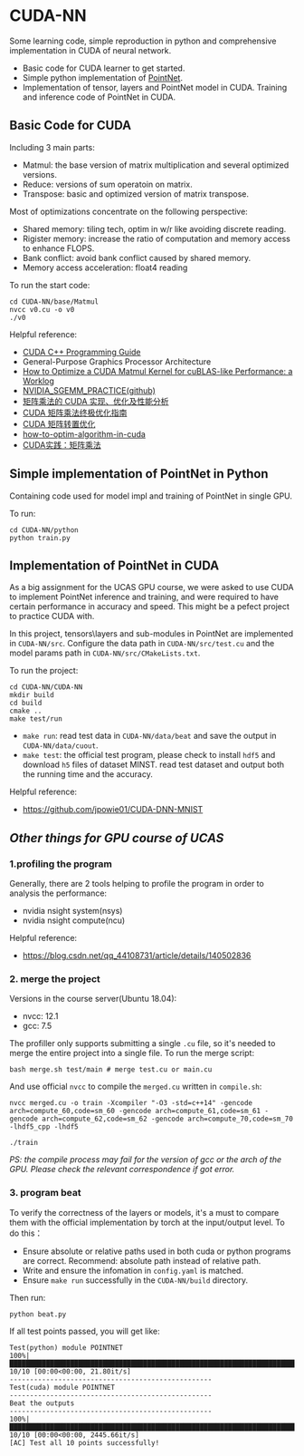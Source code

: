 # CUDA-NN
Some learning code, simple reproduction in python and comprehensive implementation in CUDA of neural network.

* Basic code for CUDA learner to get started.
* Simple python implementation of [PointNet](https://arxiv.org/abs/1612.00593).
* Implementation of tensor, layers and PointNet model in CUDA. Training and inference code of PointNet in CUDA.

## Basic Code for CUDA
Including 3 main parts:
* Matmul: the base version of matrix multiplication and several optimized versions.
* Reduce: versions of sum operatoin on matrix.
* Transpose: basic and optimized version of matrix transpose.

Most of optimizations concentrate on the following perspective:
* Shared memory: tiling tech, optim in w/r like avoiding discrete reading.
* Rigister memory: increase the ratio of computation and memory access to enhance FLOPS.
* Bank conflict: avoid bank conflict caused by shared memory.
* Memory access acceleration: float4 reading

To run the start code:
```
cd CUDA-NN/base/Matmul
nvcc v0.cu -o v0
./v0
```

Helpful reference:
* [CUDA C++ Programming Guide](https://docs.nvidia.com/cuda/cuda-c-programming-guide/index.html#atomic-functions)
* General-Purpose Graphics Processor Architecture
* [How to Optimize a CUDA Matmul Kernel for cuBLAS-like Performance: a Worklog](https://siboehm.com/articles/22/CUDA-MMM)
* [NVIDIA_SGEMM_PRACTICE(github)](https://github.com/wangzyon/NVIDIA_SGEMM_PRACTICE)
* [矩阵乘法的 CUDA 实现、优化及性能分析](https://chiemon.github.io/2020/02/06/CUDA-%E7%9F%A9%E9%98%B5%E4%B9%98%E6%B3%95-%E4%BC%98%E5%8C%96%E5%8F%8A%E6%80%A7%E8%83%BD%E5%88%86%E6%9E%90-%E4%B8%8A.html)
* [CUDA 矩阵乘法终极优化指南](https://zhuanlan.zhihu.com/p/410278370)
* [CUDA 矩阵转置优化](https://code.hitori.moe/post/cuda-transpose-optimization/)
* [how-to-optim-algorithm-in-cuda](https://github.com/BBuf/how-to-optim-algorithm-in-cuda)
* [CUDA实践：矩阵乘法](http://www.zh0ngtian.tech/posts/975c867a.html)

## Simple implementation of PointNet in Python
Containing code used for model impl and training of PointNet in single GPU.

To run:
```
cd CUDA-NN/python
python train.py
```

<!-- [TODO] Optimize the structure of PointNet or training to improve the accuracy. -->

## Implementation of PointNet in CUDA
As a big assignment for the UCAS GPU course, we were asked to use CUDA to implement PointNet inference and training, and were required to have certain performance in accuracy and speed. This might be a pefect project to practice CUDA with.

In this project, tensors\layers and sub-modules in PointNet are implemented in `CUDA-NN/src`. 
Configure the data path in `CUDA-NN/src/test.cu` and the model params path in `CUDA-NN/src/CMakeLists.txt`.

To run the project:
```
cd CUDA-NN/CUDA-NN
mkdir build
cd build
cmake ..
make test/run
```

* `make run`: read test data in `CUDA-NN/data/beat` and save the output in `CUDA-NN/data/cuout`.
* `make test`: the official test program, please check to install `hdf5` and download `h5` files of dataset MINST. read test dataset and output both the running time and the accuracy.

Helpful reference:
* https://github.com/jpowie01/CUDA-DNN-MNIST


## *Other things for GPU course of UCAS*

### 1.profiling the program
Generally, there are 2 tools helping to profile the program in order to analysis the performance:
* nvidia nsight system(nsys)
* nvidia nsight compute(ncu)

Helpful reference:
* https://blog.csdn.net/qq_44108731/article/details/140502836

### 2. merge the project
Versions in the course server(Ubuntu 18.04):
* nvcc: 12.1
* gcc: 7.5

The profiller only supports submitting a single `.cu` file, so it's needed to merge the entire project into a single file. To run the merge script:

```
bash merge.sh test/main # merge test.cu or main.cu
```

And use official `nvcc` to compile the `merged.cu` written in `compile.sh`:
```
nvcc merged.cu -o train -Xcompiler "-O3 -std=c++14" -gencode arch=compute_60,code=sm_60 -gencode arch=compute_61,code=sm_61 -gencode arch=compute_62,code=sm_62 -gencode arch=compute_70,code=sm_70 -lhdf5_cpp -lhdf5

./train
```

*PS: the compile process may fail for the version of gcc or the arch of the GPU. Please check the relevant correspondence if got error.*

### 3. program beat
To verify the correctness of the layers or models, it's a must to compare them with the official implementation by torch at the input/output level. To do this：

* Ensure absolute or relative paths used in both cuda or python programs are correct. Recommend: absolute path instead of relative path.
* Write and ensure the infomation in `config.yaml` is matched.
* Ensure `make run` successfully in the `CUDA-NN/build` directory.

Then run:
```
python beat.py
```

If all test points passed, you will get like:
```
Test(python) module POINTNET
100%|█████████████████████████████████████████████████████████████████████████████████████████████████████████████████████████████| 10/10 [00:00<00:00, 21.80it/s]
--------------------------------------------------
Test(cuda) module POINTNET
--------------------------------------------------
Beat the outputs
--------------------------------------------------
100%|███████████████████████████████████████████████████████████████████████████████████████████████████████████████████████████| 10/10 [00:00<00:00, 2445.66it/s]
[AC] Test all 10 points successfully!
```


